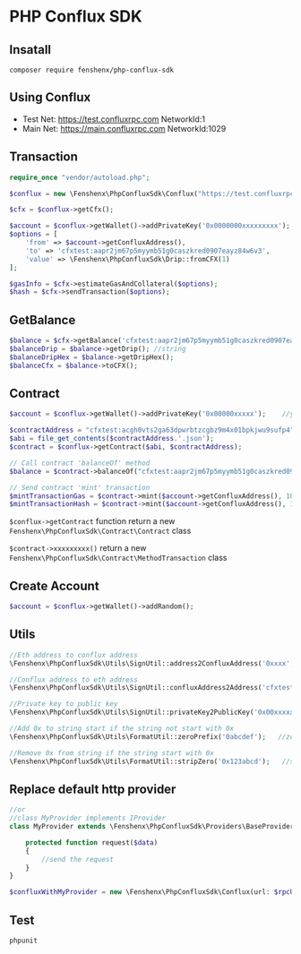 # PHP Conflux SDK

## Insatall

```shell
composer require fenshenx/php-conflux-sdk
```

## Using Conflux

- Test Net: https://test.confluxrpc.com  NetworkId:1
- Main Net: https://main.confluxrpc.com  NetworkId:1029

## Transaction

```php
require_once "vendor/autoload.php";

$conflux = new \Fenshenx\PhpConfluxSdk\Conflux("https://test.confluxrpc.com", 1);

$cfx = $conflux->getCfx();

$account = $conflux->getWallet()->addPrivateKey('0x0000000xxxxxxxxx');  //your private key
$options = [
    'from' => $account->getConfluxAddress(),
    'to' => 'cfxtest:aapr2jm67p5myymb51g0caszkred0907eayz84w6v3',
    'value' => \Fenshenx\PhpConfluxSdk\Drip::fromCFX(1)
];

$gasInfo = $cfx->estimateGasAndCollateral($options);
$hash = $cfx->sendTransaction($options);
```

## GetBalance

```php
$balance = $cfx->getBalance('cfxtest:aapr2jm67p5myymb51g0caszkred0907eayz84w6v3');
$balanceDrip = $balance->getDrip(); //string
$balanceDripHex = $balance->getDripHex();
$balanceCfx = $balance->toCFX();
```

## Contract

```php
$account = $conflux->getWallet()->addPrivateKey('0x00000xxxxx');    //your private key

$contractAddress = "cfxtest:acgh0vts2ga63dpwrbtzcgbz9m4x01bpkjwu9sufp4";
$abi = file_get_contents($contractAddress.'.json');
$contract = $conflux->getContract($abi, $contractAddress);

// Call contract 'balanceOf' method
$balance = $contract->balanceOf("cfxtest:aapr2jm67p5myymb51g0caszkred0907eayz84w6v3")->send();

// Send contract 'mint' transaction
$mintTransactionGas = $contract->mint($account->getConfluxAddress(), 100)->estimateGasAndCollateral($account);
$mintTransactionHash = $contract->mint($account->getConfluxAddress(), 100)->sendTransaction($account);
```

`$conflux->getContract` function return a new `Fenshenx\PhpConfluxSdk\Contract\Contract` class

`$contract->xxxxxxxxx()` return a new `Fenshenx\PhpConfluxSdk\Contract\MethodTransaction` class

## Create Account

```php
$account = $conflux->getWallet()->addRandom();
```

## Utils

```php
//Eth address to conflux address
\Fenshenx\PhpConfluxSdk\Utils\SignUtil::address2ConfluxAddress('0xxxx', 1);

//Conflux address to eth address
\Fenshenx\PhpConfluxSdk\Utils\SignUtil::confluxAddress2Address('cfxtest:acgh0vts2ga63dpwrbtzcgbz9m4x01bpkjwu9sufp4');

//Private key to public key
\Fenshenx\PhpConfluxSdk\Utils\SignUtil::privateKey2PublicKey('0x00xxxxxx');

//Add 0x to string start if the string not start with 0x
\Fenshenx\PhpConfluxSdk\Utils\FormatUtil::zeroPrefix('0abcdef');   //zeroPrefix('0x0abcdef') reutrn 0x0abcdef

//Remove 0x from string if the string start with 0x
\Fenshenx\PhpConfluxSdk\Utils\FormatUtil::stripZero('0x123abcd');   //stripZero('123abcd') return  123abcd
```

## Replace default http provider

```php
//or
//class MyProvider implements IProvider
class MyProvider extends \Fenshenx\PhpConfluxSdk\Providers\BaseProvider {

    protected function request($data)
    {
        //send the request
    }
}

$confluxWithMyProvider = new \Fenshenx\PhpConfluxSdk\Conflux(url: $rpcUrl, networkId: 1, ownProvider: new MyProvider($rpcUrl));
```

## Test

```shell
phpunit
```